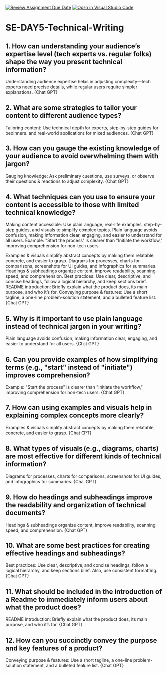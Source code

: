 [![Review Assignment Due Date](https://classroom.github.com/assets/deadline-readme-button-22041afd0340ce965d47ae6ef1cefeee28c7c493a6346c4f15d667ab976d596c.svg)](https://classroom.github.com/a/zsAR-pyY)
[![Open in Visual Studio Code](https://classroom.github.com/assets/open-in-vscode-2e0aaae1b6195c2367325f4f02e2d04e9abb55f0b24a779b69b11b9e10269abc.svg)](https://classroom.github.com/online_ide?assignment_repo_id=18487244&assignment_repo_type=AssignmentRepo)
# SE-DAY5-Technical-Writing
## 1. How can understanding your audience’s expertise level (tech experts vs. regular folks) shape the way you present technical information?
Understanding audience expertise helps in adjusting complexity—tech experts need precise details, while regular users require simpler explanations. {Chat GPT}

## 2. What are some strategies to tailor your content to different audience types?
Tailoring content: Use technical depth for experts, step-by-step guides for beginners, and real-world applications for mixed audiences. {Chat GPT}

## 3. How can you gauge the existing knowledge of your audience to avoid overwhelming them with jargon?
Gauging knowledge: Ask preliminary questions, use surveys, or observe their questions & reactions to adjust complexity. {Chat GPT}

## 4. What techniques can you use to ensure your content is accessible to those with limited technical knowledge?
Making content accessible: Use plain language, real-life examples, step-by-step guides, and visuals to simplify complex topics.
Plain language avoids confusion, making information clear, engaging, and easier to understand for all users.
Example: "Start the process" is clearer than "Initiate the workflow," improving comprehension for non-tech users.

Examples & visuals simplify abstract concepts by making them relatable, concrete, and easier to grasp.
Diagrams for processes, charts for comparisons, screenshots for UI guides, and infographics for summaries.
Headings & subheadings organize content, improve readability, scanning speed, and comprehension.
Best practices: Use clear, descriptive, and concise headings, follow a logical hierarchy, and keep sections brief.
README introduction: Briefly explain what the product does, its main purpose, and who it’s for.
Conveying purpose & features: Use a short tagline, a one-line problem-solution statement, and a bulleted feature list. {Chat GPT}

## 5. Why is it important to use plain language instead of technical jargon in your writing?
Plain language avoids confusion, making information clear, engaging, and easier to understand for all users. {Chat GPT}

## 6. Can you provide examples of how simplifying terms (e.g., "start" instead of "initiate") improves comprehension?
Example: "Start the process" is clearer than "Initiate the workflow," improving comprehension for non-tech users. {Chat GPT}

## 7. How can using examples and visuals help in explaining complex concepts more clearly?
Examples & visuals simplify abstract concepts by making them relatable, concrete, and easier to grasp. {Chat GPT}

## 8. What types of visuals (e.g., diagrams, charts) are most effective for different kinds of technical information?
Diagrams for processes, charts for comparisons, screenshots for UI guides, and infographics for summaries. {Chat GPT}

## 9. How do headings and subheadings improve the readability and organization of technical documents?
Headings & subheadings organize content, improve readability, scanning speed, and comprehension. {Chat GPT}

## 10. What are some best practices for creating effective headings and subheadings?
Best practices: Use clear, descriptive, and concise headings, follow a logical hierarchy, and keep sections brief. Also, use consistent formatting. {Chat GPT}

## 11. What should be included in the introduction of a Readme to immediately inform users about what the product does?
README introduction: Briefly explain what the product does, its main purpose, and who it’s for. {Chat GPT}

## 12. How can you succinctly convey the purpose and key features of a product?
Conveying purpose & features: Use a short tagline, a one-line problem-solution statement, and a bulleted feature list. {Chat GPT}
